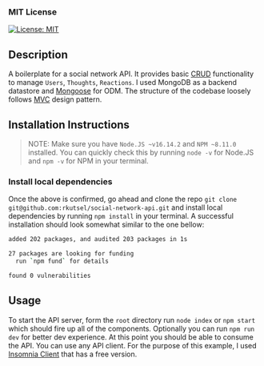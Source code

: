 ### MIT License

[![License: MIT](https://img.shields.io/badge/License-MIT-yellow.svg)](https://opensource.org/licenses/MIT)

## Description

A boilerplate for a social network API. It provides basic [CRUD](https://en.wikipedia.org/wiki/Create,_read,_update_and_delete) functionality to manage `Users`, `Thoughts`, `Reactions`. I used MongoDB as a backend datastore and [Mongoose](https://mongoosejs.com/) for ODM. The structure of the codebase loosely follows [MVC](https://en.wikipedia.org/wiki/Model%E2%80%93view%E2%80%93controller#:~:text=Model%E2%80%93view%E2%80%93controller%20and%20accepted%20from%20the%20user.) design pattern.

## Installation Instructions

> NOTE: Make sure you have `Node.JS ~v16.14.2` and `NPM ~8.11.0` installed. You can quickly check this by running `node -v` for Node.JS and `npm -v` for NPM in your terminal.

### Install local dependencies

Once the above is confirmed, go ahead and clone the repo `git clone git@github.com:rkutsel/social-network-api.git` and install local dependencies by running `npm install` in your terminal. A successful installation should look somewhat similar to the one bellow:

```bash
added 202 packages, and audited 203 packages in 1s

27 packages are looking for funding
  run `npm fund` for details

found 0 vulnerabilities
```

## Usage

To start the API server, form the `root` directory run `node index` or `npm start` which should fire up all of the components. Optionally you can run `npm run dev` for better dev experience. At this point you should be able to consume the API. You can use any API client. For the purpose of this example, I used [Insomnia Client](https://insomnia.rest/pricing) that has a free version.

